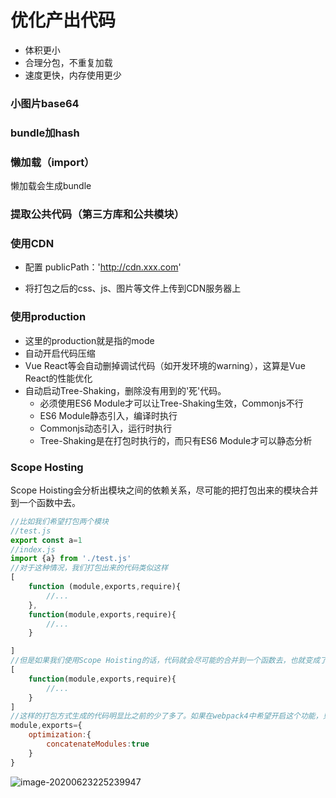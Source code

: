 # 优化产出代码

+ 体积更小
+ 合理分包，不重复加载
+ 速度更快，内存使用更少





### 小图片base64



### bundle加hash



### 懒加载（import）

懒加载会生成bundle

### 提取公共代码（第三方库和公共模块）



### 使用CDN

+ 配置 publicPath：'http://cdn.xxx.com'

+ 将打包之后的css、js、图片等文件上传到CDN服务器上



### 使用production

+ 这里的production就是指的mode
+ 自动开启代码压缩
+ Vue React等会自动删掉调试代码（如开发环境的warning），这算是Vue React的性能优化
+ 自动启动Tree-Shaking，删除没有用到的'死'代码。
  + 必须使用ES6 Module才可以让Tree-Shaking生效，Commonjs不行
  + ES6 Module静态引入，编译时执行
  + Commonjs动态引入，运行时执行
  + Tree-Shaking是在打包时执行的，而只有ES6 Module才可以静态分析



### Scope Hosting

Scope Hoisting会分析出模块之间的依赖关系，尽可能的把打包出来的模块合并到一个函数中去。

```js
//比如我们希望打包两个模块
//test.js
export const a=1
//index.js
import {a} from './test.js'
//对于这种情况，我们打包出来的代码类似这样
[
    function (module,exports,require){
        //...
    },
    function(module,exports,require){
        //...
    }

]
//但是如果我们使用Scope Hoisting的话，代码就会尽可能的合并到一个函数去，也就变成了这样的类似代码
[
    function(module,exports,require){
        //...
    }
]
//这样的打包方式生成的代码明显比之前的少了多了。如果在webpack4中希望开启这个功能，只需要启用optimization.concatenateModules就可以了
module,exports={
    optimization:{
        concatenateModules:true
    }
}
```



![image-20200623225239947](C:/Users/Alber/AppData/Roaming/Typora/typora-user-images/image-20200623225239947.png)













